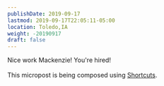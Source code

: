 ```yaml
---
publishDate: 2019-09-17
lastmod: 2019-09-17T22:05:11-05:00
location: Toledo,IA
weight: -20190917
draft: false
---
```


 Nice work Mackenzie! You&apos;re hired! <br/><br/>This micropost is being composed using [Shortcuts](https://support.apple.com/en-us/HT208309).
